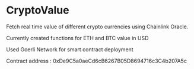 # CryptoValue
Fetch real time value of different crypto currencies using Chainlink Oracle.

Currently created functions for ETH and BTC value in USD

Used Goerli Network for smart contract deployment

Contract address : 0xDe9C5a0aeCd6cB6267B05D8694716c3C4b207A5c

